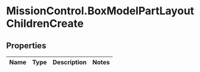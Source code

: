 # MissionControl.BoxModelPartLayoutChildrenCreate

## Properties
Name | Type | Description | Notes
------------ | ------------- | ------------- | -------------
